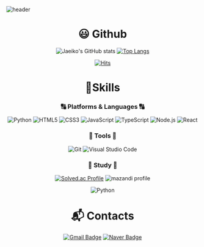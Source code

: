 <!-- header 영역 -->
![header](https://capsule-render.vercel.app/api?type=slice&color=auto&height=300&section=header&text=Hello!&fontSize=50&rotate=20&fontAlign=70&fontAlignY=35&desc=I'm%20Kim%20JaeJun&descAlign=70&descAlignY=45)

<!-- 가운데 정렬 -->
<div align="center">

# :smiley: Github
<!-- Github 관련 -->
![Jaeiko's GitHub stats](https://github-readme-stats.vercel.app/api?username=jaeiko&show_icons=true&theme=radical)
[![Top Langs](https://github-readme-stats.vercel.app/api/top-langs/?username=jaeiko&langs_count=8)](https://github.com/jaeiko/github-readme-stats)
<!-- github https://github.com/jaeiko 방문자수 -->
[![Hits](https://hits.seeyoufarm.com/api/count/incr/badge.svg?url=https%3A%2F%2Fgithub.com%2Fjaeiko&count_bg=%2379C83D&title_bg=%23555555&icon=&icon_color=%23E7E7E7&title=hits&edge_flat=false)](https://hits.seeyoufarm.com)


# 💪Skills

### :capital_abcd: Platforms & Languages :capital_abcd:
![Python](https://img.shields.io/badge/python-3776AB.svg?&style=for-the-badge&logo=Python&logoColor=white)
![HTML5](https://img.shields.io/badge/HTML5-E34F26.svg?&style=for-the-badge&logo=HTML5&logoColor=white)
![CSS3](https://img.shields.io/badge/CSS3-1572B6.svg?&style=for-the-badge&logo=CSS3&logoColor=white)
![JavaScript](https://img.shields.io/badge/JavaScript-F7DF1E.svg?&style=for-the-badge&logo=JavaScript&logoColor=white)
![TypeScript](https://img.shields.io/badge/TypeScript-3178C6.svg?&style=for-the-badge&logo=TypeScript&logoColor=white)
![Node.js](https://img.shields.io/badge/Node.js-339933.svg?&style=for-the-badge&logo=Node.js&logoColor=white)
![React](https://img.shields.io/badge/React-61DAFB.svg?&style=for-the-badge&logo=React&logoColor=white)


### :wrench: Tools :wrench:
![Git](https://img.shields.io/badge/Git-F05032.svg?&style=for-the-badge&logo=Git&logoColor=white)
![Visual Studio Code](https://img.shields.io/badge/Visual%20Studio%20Code-007ACC.svg?&style=for-the-badge&logo=Visual%20Studio%20Code&logoColor=white)


### :memo: Study :memo:
[![Solved.ac Profile](http://mazassumnida.wtf/api/v2/generate_badge?boj=jaeiko07)](https://solved.ac/jaeiko07/)
![mazandi profile](http://mazandi.herokuapp.com/api?handle=jaeiko07&theme=warm)

![Python](https://img.shields.io/badge/python-3776AB.svg?&style=for-the-badge&logo=Python&logoColor=white)



# :mailbox_with_mail: Contacts
[![Gmail Badge](https://img.shields.io/badge/Gmail-d14836?style=flat-square&logo=Gmail&logoColor=white&link=mailto:jkimkr08@gmail.com)](mailto:jkimkr08@gmail.com)
[![Naver Badge](https://img.shields.io/badge/Naver-03C75A?style=flat-square&logo=Naver&logoColor=white&link=mailto:skynovil01@naver.com)](mailto:skynovil01@naver.com)

</div>


<!--
**jaeiko/jaeiko** is a ✨ _special_ ✨ repository because its `README.md` (this file) appears on your GitHub profile.

Here are some ideas to get you started:

- 🔭 I’m currently working on ...
- 🌱 I’m currently learning ...
- 👯 I’m looking to collaborate on ...
- 🤔 I’m looking for help with ...
- 💬 Ask me about ...
- 📫 How to reach me: ...
- 😄 Pronouns: ...
- ⚡ Fun fact: ...
-->
